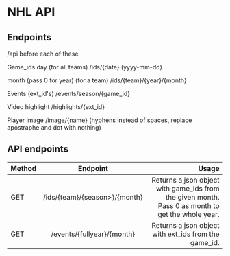# NHL API



## Endpoints

/api before each of these

Game_ids
day (for all teams)
/ids/{date} (yyyy-mm-dd)

month (pass 0 for year) (for a team)
/ids/{team}/{year}/{month}


Events (ext_id's)
/events/season/{game_id}

Video highlight
/highlights/{ext_id}

Player image
/image/{name} (hyphens instead of spaces, replace apostraphe and dot with nothing)




## API endpoints
| Method        | Endpoint           				| Usage  		|
| ------------- |:-------------:				| -------------:|
| GET	        | /ids/{team}/{season>}/{month} | Returns a json object with game_ids from the given month. Pass 0 as month to get the whole year.
| GET			| /events/{fullyear}/{month}    | Returns a json object with ext_ids from the game_id.